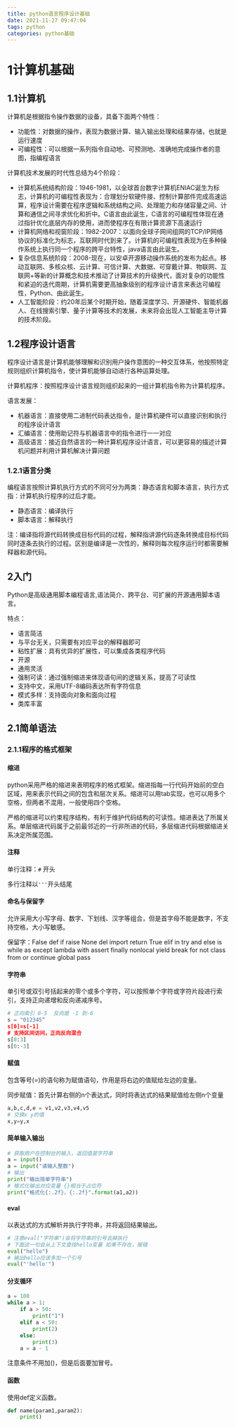 ```yaml
---
title: python语言程序设计基础
date: 2021-11-27 09:47:04
tags: python
categories: python基础
---
```


# 1计算机基础

## 1.1计算机

计算机是根据指令操作数据的设备，具备下面两个特性：

* 功能性：对数据的操作，表现为数据计算、输入输出处理和结果存储，也就是运行速度
* 可编程性：可以根据一系列指令自动地、可预测地、准确地完成操作者的意图，指编程语言

计算机技术发展的时代性总结为4个阶段：

* 计算机系统结构阶段：1946-1981，以全球首台数字计算机ENIAC诞生为标志，计算机的可编程性表现为：合理划分软硬件接、控制计算部件完成高速运算，程序设计需要在程序逻辑和系统结构之间、处理能力和存储容量之间、计算和通信之间寻求优化和折中。C语言由此诞生，C语言的可编程性体现在通过指针优化底层内存的使用，进而使程序在有限计算资源下高速运行
* 计算机网络和视窗阶段：1982-2007：以面向全球子网间组网的TCP/IP网络协议的标准化为标志，互联网时代到来了。计算机的可编程性表现为在多种操作系统上执行同一个程序的跨平台特性，java语言由此诞生。
* 复杂信息系统阶段：2008-现在，以安卓开源移动操作系统的发布为起点。移动互联网、多核众核、云计算、可信计算、大数据、可穿戴计算、物联网、互联网+等新的计算概念和技术推动了计算技术的升级换代，面对复杂的功能性和紧迫的迭代周期，计算机需要更高抽象级别的程序设计语言来表达可编程性，Python、由此诞生。
* 人工智能阶段：约20年后某个时期开始，随着深度学习、开源硬件、智能机器人、在线搜索引擎、量子计算等技术的发展，未来将会出现人工智能主导计算的技术阶段。

## 1.2程序设计语言

程序设计语言是计算机能够理解和识别用户操作意图的一种交互体系，他按照特定规则组织计算机指令，使计算机能够自动进行各种运算处理。

计算机程序：按照程序设计语言规则组织起来的一组计算机指令称为计算机程序。

语言发展：

* 机器语言：直接使用二进制代码表达指令，是计算机硬件可以直接识别和执行的程序设计语言
* 汇编语言：使用助记符与机器语言中的指令进行一一对应
* 高级语言：接近自然语言的一种计算机程序设计语言，可以更容易的描述计算机问题并利用计算机解决计算问题

### 1.2.1语言分类

编程语言按照计算机执行方式的不同可分为两类：静态语言和脚本语言，执行方式指：计算机执行程序的过后才能。

* 静态语言：编译执行
* 脚本语言：解释执行

注：编译指将源代码转换成目标代码的过程，解释指讲源代码逐条转换成目标代码同时逐条去执行的过程。区别是编译是一次性的，解释则每次程序运行时都需要解释器和源代码。

## 2入门

Python是高级通用脚本编程语言,语法简介、跨平台、可扩展的开源通用脚本语言。

特点：

* 语言简洁
* 与平台无关，只需要有对应平台的解释器即可
* 粘性扩展：具有优异的扩展性，可以集成各类程序代码
* 开源
* 通用灵活
* 强制可读：通过强制缩进来体现语句间的逻辑关系，提高了可读性
* 支持中文，采用UTF-8编码表达所有字符信息
* 模式多样：支持面向对象和面向过程
* 类库丰富

## 2.1简单语法

### 2.1.1程序的格式框架

#### 缩进

python采用严格的缩进来表明程序的格式框架。缩进指每一行代码开始前的空白区域，用来表示代码之间的包含和层次关系。缩进可以用tab实现，也可以用多个空格，但两者不混用，一般使用四个空格。

严格的缩进可以约束程序结构，有利于维护代码结构的可读性。缩进表达了所属关系。单层缩进代码属于之前最邻近的一行非所进的代码，多层缩进代码根据缩进关系决定所属范围。

#### 注释

单行注释：`#` 开头

多行注释以`'''`开头结尾

#### 命名与保留字

允许采用大小写字母、数字、下划线、汉字等组合，但是首字母不能是数字，不支持空格，大小写敏感。

保留字：False  def if raise None del import return True elif in try and else is while as except lambda with assert  finally nonlocal yield break for not class from or continue global pass 

#### 字符串

单引号或双引号括起来的零个或多个字符，可以按照单个字符或字符片段进行索引，支持正向递增和反向递减序号。

```python
# 正向索引 0-5  反向是 -1 到-6
s = "012345“
s[0]=s[-1]
# 支持区间访问，正向反向混合
s[0:3]
s[0:-3]
```

#### 赋值

包含等号(=)的语句称为赋值语句，作用是将右边的值赋给左边的变量。

同步赋值：首先计算右侧的n个表达式，同时将表达式的结果赋值给左侧n个变量

```python
a,b,c,d,e = v1,v2,v3,v4,v5
# 交换x y的值
x,y=y,x
```

#### 简单输入输出

```python
# 获取用户在控制台的输入，返回值是字符串
a = input()
a = input("请输入整数")
# 输出
print("输出简单字符串")
# 格式化输出对应变量 {}相当于占位符
print("格式化{:.2f}，{:.2f}".format(a1,a2))
```

#### eval

以表达式的方式解析并执行字符串，并将返回结果输出。

```python
# 注意eval("字符串")会将字符串的引号去掉执行
# 下面这一句会从上下文查找hello变量 如果不存在，报错
eval("hello")
# 输出hello应该多加一个引号
eval("'hello'")
```

#### 分支循环

```python
a = 100
while a > 1:
    if a > 50:
        print("1")
    elif a < 50:
        print(2)
    else:
        print(3)
    a = a - 1
```

注意条件不用加()，但是后面要加冒号。

#### 函数

使用def定义函数。

```python
def name(param1,param2):
    print()
```











